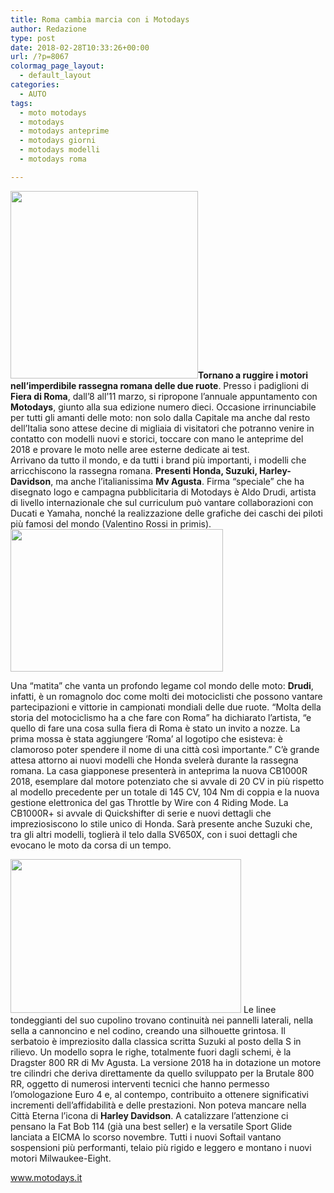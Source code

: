 ```yaml
---
title: Roma cambia marcia con i Motodays
author: Redazione
type: post
date: 2018-02-28T10:33:26+00:00
url: /?p=8067
colormag_page_layout:
  - default_layout
categories:
  - AUTO
tags:
  - moto motodays
  - motodays
  - motodays anteprime
  - motodays giorni
  - motodays modelli
  - motodays roma

---
```

<img decoding="async" loading="lazy" class="size-medium wp-image-8072 alignleft" src="https://progressonline.it/wp-content/uploads/2018/02/Aldo_Drudi-300x300.jpg" alt="" width="300" height="300" />**Tornano a ruggire i motori nell’imperdibile rassegna romana delle due ruote**. Presso i padiglioni di **Fiera di Roma**, dall’8 all’11 marzo, si ripropone l’annuale appuntamento con **Motodays**, giunto alla sua edizione numero dieci. Occasione irrinunciabile per tutti gli amanti delle moto: non solo dalla Capitale ma anche dal resto dell’Italia sono attese decine di migliaia di visitatori che potranno venire in contatto con modelli nuovi e storici, toccare con mano le anteprime del 2018 e provare le moto nelle aree esterne dedicate ai test.  
Arrivano da tutto il mondo, e da tutti i brand più importanti, i modelli che arricchiscono la rassegna romana. **Presenti Honda, Suzuki, Harley-Davidson**, ma anche l’italianissima **Mv Agusta**. Firma “speciale” che ha disegnato logo e campagna pubblicitaria di Motodays è Aldo Drudi, artista di livello internazionale che sul curriculum può vantare collaborazioni con Ducati e Yamaha, nonché la realizzazione delle grafiche dei caschi dei piloti più famosi del mondo (Valentino Rossi in primis).<img decoding="async" loading="lazy" class=" wp-image-8071 alignright" src="https://progressonline.it/wp-content/uploads/2018/02/moto-300x201.png" alt="" width="340" height="228" />

Una “matita” che vanta un profondo legame col mondo delle moto: **Drudi**, infatti, è un romagnolo doc come molti dei motociclisti che possono vantare partecipazioni e vittorie in campionati mondiali delle due ruote. “Molta della storia del motociclismo ha a che fare con Roma” ha dichiarato l’artista, “e quello di fare una cosa sulla fiera di Roma è stato un invito a nozze. La prima mossa è stata aggiungere ‘Roma’ al logotipo che esisteva: è clamoroso poter spendere il nome di una città così importante.” C’è grande attesa attorno ai nuovi modelli che Honda svelerà durante la rassegna romana. La casa giapponese presenterà in anteprima la nuova CB1000R 2018, esemplare dal motore potenziato che si avvale di 20 CV in più rispetto al modello precedente per un totale di 145 CV, 104 Nm di coppia e la nuova gestione elettronica del gas Throttle by Wire con 4 Riding Mode. La CB1000R+ si avvale di Quickshifter di serie e nuovi dettagli che impreziosiscono lo stile unico di Honda. Sarà presente anche Suzuki che, tra gli altri modelli, toglierà il telo dalla SV650X, con i suoi dettagli che evocano le moto da corsa di un tempo.

<img decoding="async" loading="lazy" class=" wp-image-8073 alignleft" src="https://progressonline.it/wp-content/uploads/2018/02/motodays-300x199.jpg" alt="" width="369" height="246" /> Le linee tondeggianti del suo cupolino trovano continuità nei pannelli laterali, nella sella a cannoncino e nel codino, creando una silhouette grintosa. Il serbatoio è impreziosito dalla classica scritta Suzuki al posto della S in rilievo. Un modello sopra le righe, totalmente fuori dagli schemi, è la Dragster 800 RR di Mv Agusta. La versione 2018 ha in dotazione un motore tre cilindri che deriva direttamente da quello sviluppato per la Brutale 800 RR, oggetto di numerosi interventi tecnici che hanno permesso l’omologazione Euro 4 e, al contempo, contribuito a ottenere significativi incrementi dell’affidabilità e delle prestazioni. Non poteva mancare nella Città Eterna l’icona di **Harley Davidson**. A catalizzare l’attenzione ci pensano la Fat Bob 114 (già una best seller) e la versatile Sport Glide lanciata a EICMA lo scorso novembre. Tutti i nuovi Softail vantano sospensioni più performanti, telaio più rigido e leggero e montano i nuovi motori Milwaukee-Eight.

www.motodays.it
